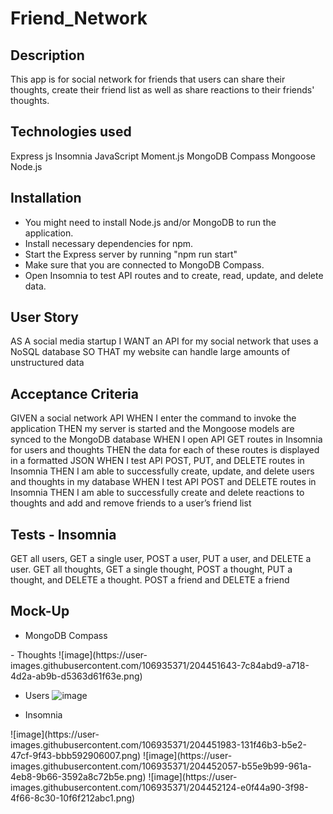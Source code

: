 # Friend_Network

## Description
This app is for social network for friends that users can share their thoughts, create their friend list as well as share reactions to their friends' thoughts.

## Technologies used
Express js
Insomnia
JavaScript
Moment.js
MongoDB Compass
Mongoose
Node.js

## Installation
* You might need to install Node.js and/or MongoDB to run the application.
* Install necessary dependencies for npm.
* Start the Express server by running "npm run start"
* Make sure that you are connected to MongoDB Compass.
* Open Insomnia to test API routes and to create, read, update, and delete data. 

## User Story
AS A social media startup
I WANT an API for my social network that uses a NoSQL database
SO THAT my website can handle large amounts of unstructured data

## Acceptance Criteria
GIVEN a social network API
WHEN I enter the command to invoke the application
THEN my server is started and the Mongoose models are synced to the MongoDB database
WHEN I open API GET routes in Insomnia for users and thoughts
THEN the data for each of these routes is displayed in a formatted JSON
WHEN I test API POST, PUT, and DELETE routes in Insomnia
THEN I am able to successfully create, update, and delete users and thoughts in my database
WHEN I test API POST and DELETE routes in Insomnia
THEN I am able to successfully create and delete reactions to thoughts and add and remove friends to a user’s friend list

## Tests - Insomnia
<Users>
GET all users, GET a single user, POST a user, PUT a user, and DELETE a user.
<Thoughts>
GET all thoughts, GET a single thought, POST a thought, PUT a thought, and DELETE a thought. 
<Friends>
POST a friend and DELETE a friend

## Mock-Up
* MongoDB Compass
 <Database>
  - Thoughts
  ![image](https://user-images.githubusercontent.com/106935371/204451643-7c84abd9-a718-4d2a-ab9b-d5363d61f63e.png)

  - Users
  ![image](https://user-images.githubusercontent.com/106935371/204451545-f14fee2b-5034-431c-abb3-fc3acf7d158b.png)

 * Insomnia
  <All Users>
  ![image](https://user-images.githubusercontent.com/106935371/204451983-131f46b3-b5e2-47cf-9f43-bbb592906007.png)

  <All Thoughts>
  ![image](https://user-images.githubusercontent.com/106935371/204452057-b55e9b99-961a-4eb8-9b66-3592a8c72b5e.png)

  <Add Friend>
  ![image](https://user-images.githubusercontent.com/106935371/204452124-e0f44a90-3f98-4f66-8c30-10f6f212abc1.png)


